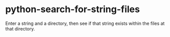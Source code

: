 # python-search-for-string-files
Enter a string and a directory, then see if that string exists within the files at that directory.

